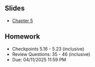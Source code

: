 ## Slides
- [Chapter 5](../Slides/Chapter05.pdf)

## Homework
  
- Checkpoints 5.16 - 5.23 (inclusive)
- Review Questions: 35 - 46 (inclusive)
- Due: 04/11/2025 11:59 PM 